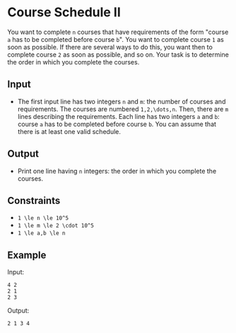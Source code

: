 # Course Schedule II 

You want to complete ```n``` courses that have requirements of the form "course ```a``` has to be completed before course ```b```".
You want to complete course ```1``` as soon as possible. If there are several ways to do this, you want then to complete course ```2``` as soon as possible, and so on.
Your task is to determine the order in which you complete the courses.
## Input
- The first input line has two integers ```n``` and ```m```: the number of courses and requirements. The courses are numbered ```1,2,\dots,n```.
Then, there are ```m``` lines describing the requirements. Each line has two integers ```a``` and ```b```: course ```a``` has to be completed before course ```b```.
You can assume that there is at least one valid schedule.
## Output
- Print one line having ```n``` integers: the order in which you complete the courses.
## Constraints

- ```1 \le n \le 10^5```
- ```1 \le m \le 2 \cdot 10^5```
- ```1 \le a,b \le n```

## Example
Input:
```
4 2
2 1
2 3
```

Output:
```
2 1 3 4
```
